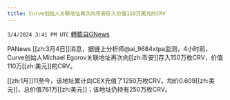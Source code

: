 ```yaml
---
title: Curve创始人关联地址再次向币安存入价值110万美元的CRV
---
```

`3/4/2024 3:41 PM UTC` [轉載自GNews](https://gnews.org/articles/2364213)

PANews [[zh:3月4日]]消息，据链上分析师@ai_9684xtpa监测，4小时前，Curve创始人Michael Egorov关联地址再次向[[zh:币安]]存入150万枚CRV，价值110万[[zh:美元]]的CRV。

[[zh:1月]]11至今，该地址累计向CEX充值了1250万枚CRV，均价0.609[[zh:美元]]，总价值761万[[zh:美元]]；该地址仍持有250万枚CRV。
